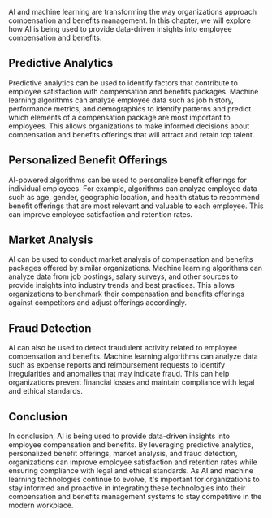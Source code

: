 
AI and machine learning are transforming the way organizations approach compensation and benefits management. In this chapter, we will explore how AI is being used to provide data-driven insights into employee compensation and benefits.

## Predictive Analytics

Predictive analytics can be used to identify factors that contribute to employee satisfaction with compensation and benefits packages. Machine learning algorithms can analyze employee data such as job history, performance metrics, and demographics to identify patterns and predict which elements of a compensation package are most important to employees. This allows organizations to make informed decisions about compensation and benefits offerings that will attract and retain top talent.

## Personalized Benefit Offerings

AI-powered algorithms can be used to personalize benefit offerings for individual employees. For example, algorithms can analyze employee data such as age, gender, geographic location, and health status to recommend benefit offerings that are most relevant and valuable to each employee. This can improve employee satisfaction and retention rates.

## Market Analysis

AI can be used to conduct market analysis of compensation and benefits packages offered by similar organizations. Machine learning algorithms can analyze data from job postings, salary surveys, and other sources to provide insights into industry trends and best practices. This allows organizations to benchmark their compensation and benefits offerings against competitors and adjust offerings accordingly.

## Fraud Detection

AI can also be used to detect fraudulent activity related to employee compensation and benefits. Machine learning algorithms can analyze data such as expense reports and reimbursement requests to identify irregularities and anomalies that may indicate fraud. This can help organizations prevent financial losses and maintain compliance with legal and ethical standards.

Conclusion
----------

In conclusion, AI is being used to provide data-driven insights into employee compensation and benefits. By leveraging predictive analytics, personalized benefit offerings, market analysis, and fraud detection, organizations can improve employee satisfaction and retention rates while ensuring compliance with legal and ethical standards. As AI and machine learning technologies continue to evolve, it's important for organizations to stay informed and proactive in integrating these technologies into their compensation and benefits management systems to stay competitive in the modern workplace.

